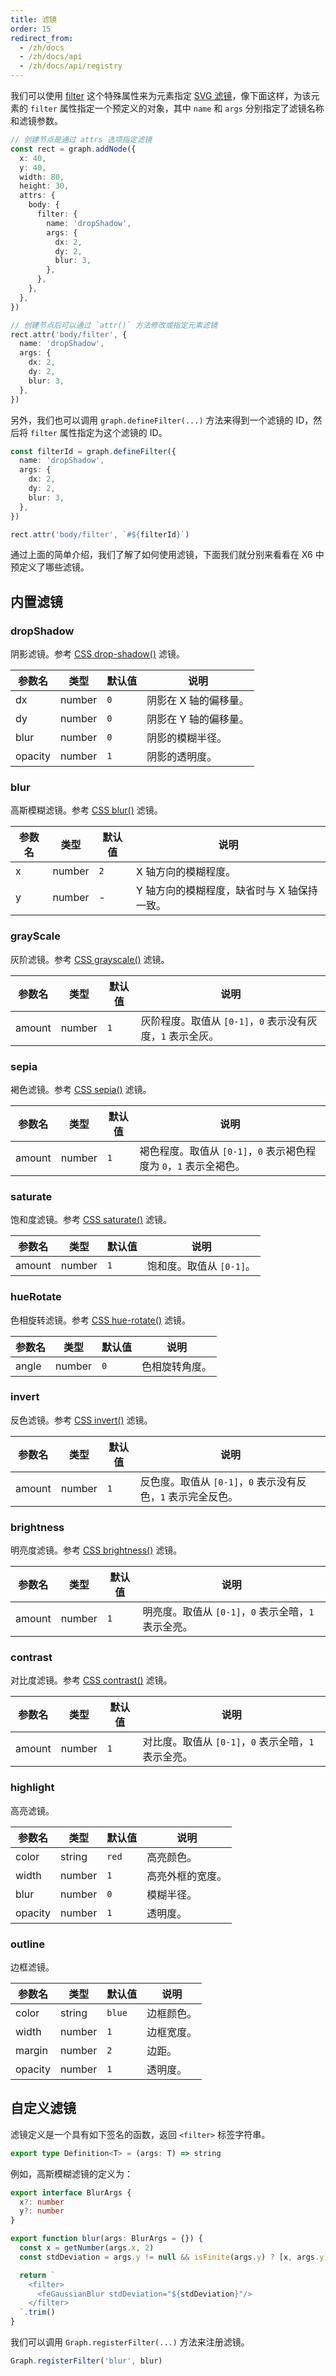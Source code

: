 ```yaml
---
title: 滤镜
order: 15
redirect_from:
  - /zh/docs
  - /zh/docs/api
  - /zh/docs/api/registry
---
```


我们可以使用 [filter](/api/registry/attr#filter) 这个特殊属性来为元素指定 [SVG 滤镜](https://developer.mozilla.org/en-US/docs/Web/SVG/Tutorial/Filter_effects)，像下面这样，为该元素的 `filter` 属性指定一个预定义的对象，其中 `name` 和 `args` 分别指定了滤镜名称和滤镜参数。

```ts
// 创建节点是通过 attrs 选项指定滤镜
const rect = graph.addNode({
  x: 40,
  y: 40,
  width: 80,
  height: 30,
  attrs: {
    body: {
      filter: {
        name: 'dropShadow',
        args: {
          dx: 2,
          dy: 2,
          blur: 3,
        },
      },
    },
  },
})

// 创建节点后可以通过 `attr()` 方法修改或指定元素滤镜
rect.attr('body/filter', {
  name: 'dropShadow',
  args: {
    dx: 2,
    dy: 2,
    blur: 3,
  },
})
```

另外，我们也可以调用 `graph.defineFilter(...)` 方法来得到一个滤镜的 ID，然后将 `filter` 属性指定为这个滤镜的 ID。

```ts
const filterId = graph.defineFilter({
  name: 'dropShadow',
  args: {
    dx: 2,
    dy: 2,
    blur: 3,
  },
})

rect.attr('body/filter', `#${filterId}`)
```

通过上面的简单介绍，我们了解了如何使用滤镜，下面我们就分别来看看在 X6 中预定义了哪些滤镜。

## 内置滤镜

### dropShadow

阴影滤镜。参考 [CSS drop-shadow()](https://developer.mozilla.org/en-US/docs/Web/CSS/filter-function/drop-shadow) 滤镜。

| 参数名  | 类型   | 默认值 | 说明                 |
|---------|--------|--------|--------------------|
| dx      | number | `0`    | 阴影在 X 轴的偏移量。 |
| dy      | number | `0`    | 阴影在 Y 轴的偏移量。 |
| blur    | number | `0`    | 阴影的模糊半径。      |
| opacity | number | `1`    | 阴影的透明度。        |

<code id="filter-drop-shadow" src="@/src/api/filter/drop-shadow/index.tsx"></code>

### blur

高斯模糊滤镜。参考 [CSS blur()](https://developer.mozilla.org/en-US/docs/Web/CSS/filter-function/blur) 滤镜。

| 参数名 | 类型   | 默认值 | 说明                                      |
|--------|--------|--------|-----------------------------------------|
| x      | number | `2`    | X 轴方向的模糊程度。                       |
| y      | number | -      | Y 轴方向的模糊程度，缺省时与 X 轴保持一致。 |

<code id="filter-blur" src="@/src/api/filter/blur/index.tsx"></code>

### grayScale

灰阶滤镜。参考 [CSS grayscale()](https://developer.mozilla.org/en-US/docs/Web/CSS/filter-function/grayscale) 滤镜。

| 参数名 | 类型   | 默认值 | 说明                                                   |
|--------|--------|--------|------------------------------------------------------|
| amount | number | `1`    | 灰阶程度。取值从 `[0-1]`，`0` 表示没有灰度，`1` 表示全灰。 |

<code id="filter-gray-scale" src="@/src/api/filter/gray-scale/index.tsx"></code>

### sepia

褐色滤镜。参考 [CSS sepia()](https://developer.mozilla.org/en-US/docs/Web/CSS/filter-function/sepia) 滤镜。

| 参数名 | 类型   | 默认值 | 说明                                                           |
|--------|--------|--------|--------------------------------------------------------------|
| amount | number | `1`    | 褐色程度。取值从 `[0-1]`，`0` 表示褐色程度为 `0`，`1` 表示全褐色。 |

<code id="filter-sepia" src="@/src/api/filter/sepia/index.tsx"></code>

### saturate

饱和度滤镜。参考 [CSS saturate()](https://developer.mozilla.org/en-US/docs/Web/CSS/filter-function/saturate) 滤镜。

| 参数名 | 类型   | 默认值 | 说明                   |
|--------|--------|--------|----------------------|
| amount | number | `1`    | 饱和度。取值从 `[0-1]`。 |

<code id="filter-saturate" src="@/src/api/filter/saturate/index.tsx"></code>

### hueRotate

色相旋转滤镜。参考 [CSS hue-rotate()](https://developer.mozilla.org/en-US/docs/Web/CSS/filter-function/hue-rotate) 滤镜。

| 参数名 | 类型   | 默认值 | 说明          |
|--------|--------|--------|-------------|
| angle  | number | `0`    | 色相旋转角度。 |

<code id="filter-hue-rotate" src="@/src/api/filter/hue-rotate/index.tsx"></code>

### invert

反色滤镜。参考 [CSS invert()](https://developer.mozilla.org/en-US/docs/Web/CSS/filter-function/invert) 滤镜。

| 参数名 | 类型   | 默认值 | 说明                                                     |
|--------|--------|--------|--------------------------------------------------------|
| amount | number | `1`    | 反色度。取值从 `[0-1]`，`0` 表示没有反色，`1` 表示完全反色。 |

<code id="filter-invert" src="@/src/api/filter/invert/index.tsx"></code>

### brightness

明亮度滤镜。参考 [CSS brightness()](https://developer.mozilla.org/en-US/docs/Web/CSS/filter-function/brightness) 滤镜。

| 参数名 | 类型   | 默认值 | 说明                                             |
|--------|--------|--------|------------------------------------------------|
| amount | number | `1`    | 明亮度。取值从 `[0-1]`，`0` 表示全暗，`1` 表示全亮。 |

<code id="filter-brightness" src="@/src/api/filter/brightness/index.tsx"></code>

### contrast

对比度滤镜。参考 [CSS contrast()](https://developer.mozilla.org/en-US/docs/Web/CSS/filter-function/contrast) 滤镜。

| 参数名 | 类型   | 默认值 | 说明                                             |
|--------|--------|--------|------------------------------------------------|
| amount | number | `1`    | 对比度。取值从 `[0-1]`，`0` 表示全暗，`1` 表示全亮。 |

<code id="filter-contrast" src="@/src/api/filter/contrast/index.tsx"></code>

### highlight

高亮滤镜。

| 参数名  | 类型   | 默认值 | 说明            |
|---------|--------|--------|---------------|
| color   | string | `red`  | 高亮颜色。       |
| width   | number | `1`    | 高亮外框的宽度。 |
| blur    | number | `0`    | 模糊半径。       |
| opacity | number | `1`    | 透明度。         |

<code id="filter-highlight" src="@/src/api/filter/highlight/index.tsx"></code>

### outline

边框滤镜。

| 参数名  | 类型   | 默认值 | 说明      |
|---------|--------|--------|---------|
| color   | string | `blue` | 边框颜色。 |
| width   | number | `1`    | 边框宽度。 |
| margin  | number | `2`    | 边距。     |
| opacity | number | `1`    | 透明度。   |

<code id="filter-outline" src="@/src/api/filter/outline/index.tsx"></code>

## 自定义滤镜

滤镜定义是一个具有如下签名的函数，返回 `<filter>` 标签字符串。

```ts
export type Definition<T> = (args: T) => string
```

例如，高斯模糊滤镜的定义为：

```ts
export interface BlurArgs {
  x?: number
  y?: number
}

export function blur(args: BlurArgs = {}) {
  const x = getNumber(args.x, 2)
  const stdDeviation = args.y != null && isFinite(args.y) ? [x, args.y] : x

  return `
    <filter>
      <feGaussianBlur stdDeviation="${stdDeviation}"/>
    </filter>
  `.trim()
}
```


我们可以调用 `Graph.registerFilter(...)` 方法来注册滤镜。

```ts
Graph.registerFilter('blur', blur)
```
